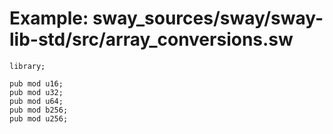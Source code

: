 # Example: sway_sources/sway/sway-lib-std/src/array_conversions.sw

```sway
library;

pub mod u16;
pub mod u32;
pub mod u64;
pub mod b256;
pub mod u256;

```
